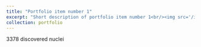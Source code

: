 ```yaml
---
title: "Portfolio item number 1"
excerpt: "Short description of portfolio item number 1<br/><img src='/images/Figure1.png'>"
collection: portfolio
---
```


3378 discovered nuclei
